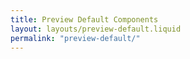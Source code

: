 ```yaml
---
title: Preview Default Components
layout: layouts/preview-default.liquid
permalink: "preview-default/"
---
```


